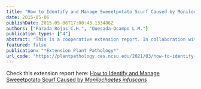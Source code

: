 ```yaml
---
title: "How to Identify and Manage Sweeetpotato Scurf Caused by Monilochaetes infuscans"
date: 2015-05-06
publishDate: 2015-05-06T17:00:43.133486Z
authors: ["Parada Rojas C.H.", "Quesada-Ocampo L.M."]
publication_types: ["4"]
abstract: "This is a cooperative extension report. In collaboration with the Plant Disease and Insect Clinic at NC State University, we confirmed several cases of sweetpotato scurf in North Carolina. Sweetpotato roots exhibit expanding brown lesions in the surface of storage roots. These lesions can eventually cover the entire surface of the sweetpotato under ..."
featured: false
publication: "*Extension Plant Pathology*"
url_code: "https://plantpathology.ces.ncsu.edu/2021/03/how-to-identify-and-manage-sweeetpotato-scurf-caused-by-monilochaetes-infuscans/"
---
```


Check this extension report here: [How to Identify and Manage Sweeetpotato Scurf Caused by *Monilochaetes infuscans*](https://plantpathology.ces.ncsu.edu/2021/03/how-to-identify-and-manage-sweeetpotato-scurf-caused-by-monilochaetes-infuscans/)

